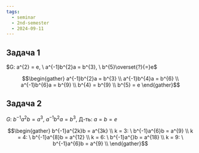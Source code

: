 ```yaml
---
tags:
  - seminar
  - 2nd-semester
  - 2024-09-11
---
```

## Задача 1

$G: a^{2} = e, \ a^{-1}b^{2}a = b^{3}, \ b^{5}\overset{?}{=}e$

$$\begin{gather}
a^{-1}b^{2}a = b^{3} \\
a^{-1}b^{4}a = b^{6} \\
a^{-1}b^{6}a = b^{9} \\
b^{4} = b^{9} \\
b^{5} = e
\end{gather}$$

## Задача 2

$G: \ b^{-1}a^{2}b = a^{3}, \ a^{-1}b^{2}a = b^{3}, \ \text{Д-ть}: \ a = b = e$

$$\begin{gather}
b^{-1}a^{2k}b = a^{3k} \\
k = 3: \ b^{-1}a^{6}b = a^{9} \\
k = 4: \ b^{-1}a^{8}b = a^{12} \\
k = 6: \ b^{-1}a^{}b = a^{18} \\
k = 9: \ b^{-1}a^{6}b = a^{9} \\
\end{gather}$$